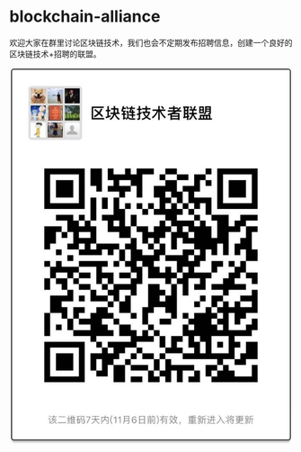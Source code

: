# blockchain-alliance
欢迎大家在群里讨论区块链技术，我们也会不定期发布招聘信息，创建一个良好的区块链技术+招聘的联盟。

![avatar](https://raw.githubusercontent.com/chenyufeng1991/blockchain-alliance/master/3.jpeg)
